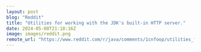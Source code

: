 ```yaml
---
layout: post
blog: "Reddit"
title: "Utilities for working with the JDK's built-in HTTP server."
date: 2024-05-08T21:18:16Z
image: images/reddit.png
remote_url: "https://www.reddit.com/r/java/comments/1cnfoop/utilities_for_working_with_the_jdks_builtin_http/"
---
```

